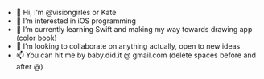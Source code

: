 - 👋 Hi, I’m @visiongirles or Kate
- 👀 I’m interested in iOS programming
- 🌱 I’m currently learning Swift and making my way towards drawing app (color book) 
- 💞️ I’m looking to collaborate on anything actually, open to new ideas
- 📫 You can hit me by baby.did.it @ gmail.com (delete spaces before and after @)

<!---
visiongirles/visiongirles is a ✨ special ✨ repository because its `README.md` (this file) appears on your GitHub profile.
You can click the Preview link to take a look at your changes.
--->

